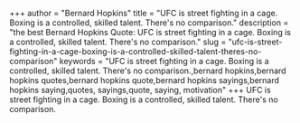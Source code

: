 +++
author = "Bernard Hopkins"
title = "UFC is street fighting in a cage. Boxing is a controlled, skilled talent. There's no comparison."
description = "the best Bernard Hopkins Quote: UFC is street fighting in a cage. Boxing is a controlled, skilled talent. There's no comparison."
slug = "ufc-is-street-fighting-in-a-cage-boxing-is-a-controlled-skilled-talent-theres-no-comparison"
keywords = "UFC is street fighting in a cage. Boxing is a controlled, skilled talent. There's no comparison.,bernard hopkins,bernard hopkins quotes,bernard hopkins quote,bernard hopkins sayings,bernard hopkins saying,quotes, sayings,quote, saying, motivation"
+++
UFC is street fighting in a cage. Boxing is a controlled, skilled talent. There's no comparison.
